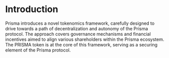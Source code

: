 # Introduction

Prisma introduces a novel tokenomics framework, carefully designed to drive towards a path of decentralization and autonomy of the Prisma protocol. The approach covers governance mechanisms and financial incentives aimed to align various shareholders within the Prisma ecosystem. The PRISMA token is at the core of this framework, serving as a securing element of the Prisma protocol.
